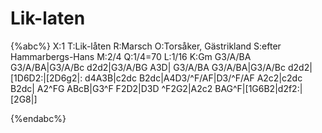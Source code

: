 # Lik-laten

{%abc%}
X:1
T:Lik-låten
R:Marsch
O:Torsåker, Gästrikland
S:efter Hammarbergs-Hans
M:2/4
Q:1/4=70
L:1/16
K:Gm
G3/A/BA G3/A/BA|G3/A/Bc d2d2|G3/A/BG A3D|
G3/A/BA G3/A/BA|G3/A/Bc d2d2|[1D6D2:|[2D6g2|:
d4A3B|c2dc B2dc|A4D3/^F/AF|D3/^F/AF A2c2|c2dc B2dc|
A2^FG ABcB|G3^F F2D2|D3D ^F2G2|A2c2 BAG^F|[1G6B2|d2f2:|[2G8|]

{%endabc%}

